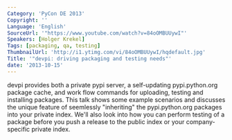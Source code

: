 ```yaml
---
Category: 'PyCon DE 2013'
Copyright: ''
Language: 'English'
SourceUrl: '"https://www.youtube.com/watch?v=84oOMBUUywI"'
Speakers: [Holger Krekel]
Tags: [packaging, qa, testing]
ThumbnailUrl: 'http://i1.ytimg.com/vi/84oOMBUUywI/hqdefault.jpg'
Title: '"devpi: driving packaging and testing needs"'
date: '2013-10-15'
---
```

devpi provides both a private pypi server, a self-updating pypi.python.org package cache, and work flow commands for uploading, testing and installing packages.  This talk shows some example scenarios and discusses the unique feature of seemlessly "inheriting" the pypi.python.org packages into your private index.  We'll also look into how you can perform testing of a package before you push a release to the public index or your company-specific private index. 